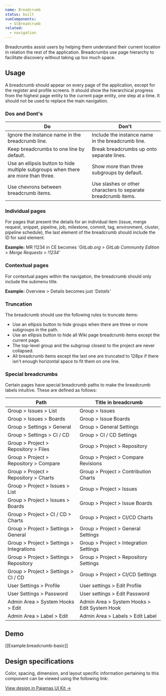 ```yaml
---
name: Breadcrumb
status: built
vueComponents:
  - GlBreadcrumb
related:
  - navigation
---
```


Breadcrumbs assist users by helping them understand their current location in relation the rest of the application. Breadcrumbs use page hierarchy to facilitate discovery without taking up too much space.

## Usage

A breadcrumb should appear on every page of the application, except for the register and profile screens. It should show the hierarchical progress from the highest page entity to the current page entity, one step at a time. It should not be used to replace the main navigation.

### Dos and Dont's

|Do|Don't|
|--- |--- |
|Ignore the instance name in the breadcrumb line.|Include the instance name in the breadcrumb line.|
|Keep breadcrumbs to one line by default.|Break breadcrumbs up onto separate lines.|
|Use an ellipsis button to hide multiple subgroups when there are more than three.|Show more than three subgroups by default.|
|Use chevrons between breadcrumb items.|Use slashes or other characters to separate breadcrumb items.|

### Individual pages

For pages that present the details for an individual item (issue, merge request, snippet, pipeline, job, milestone, commit, tag, environment, cluster, pipeline schedule), the last element of the breadcrumb should include the ID for said element.

**Example:** MR !1234 in CE becomes _'GitLab.org > GitLab Community Edition > Merge Requests > !1234'_

### Contextual pages

For contextual pages within the navigation, the breadcrumb should only include the submenu title.

**Example:** Overview > Details becomes just _'Details'_

### Truncation

The breadcrumb should use the following rules to truncate items:

*   Use an ellipsis button to hide groups when there are three or more subgroups in the path.
*   Use an ellipsis button to hide all Wiki page breadcrumb items except the current page.
*   The top-level group and the subgroup closest to the project are never collapsed.
*   All breadcrumb items except the last one are truncated to 128px if there isn't enough horizontal space to fit them on one line.

### Special breadcrumbs

Certain pages have special breadcrumb paths to make the breadcrumb labels intuitive. These are defined as follows:

|Path|Title in breadcrumb|
|--- |--- |
|Group > Issues > List|Group > Issues|
|Group > Issues > Boards|Group > Issue Boards|
|Group > Settings > General|Group > General Settings|
|Group > Settings > CI / CD|Group > CI / CD Settings|
|Group > Project > Repository > Files|Group > Project > Repository|
|Group > Project > Repository > Compare|Group > Project > Compare Revisions|
|Group > Project > Repository > Charts|Group > Project > Contribution Charts|
|Group > Project > Issues > List|Group > Project > Issues|
|Group > Project > Issues > Boards|Group > Project > Issue Boards|
|Group > Project > CI / CD > Charts|Group > Project > CI/CD Charts|
|Group > Project > Settings > General|Group > Project > General Settings|
|Group > Project > Settings > Integrations|Group > Project > Integration Settings|
|Group > Project > Settings > Repository|Group > Project > Repository Settings|
|Group > Project > Settings > CI / CD|Group > Project > CI/CD Settings|
|User Settings > Profile|User settings > Edit Profile|
|User Settings > Password|User settings > Edit Password|
|Admin Area > System Hooks > Edit|Admin Area > System Hooks > Edit System Hook|
|Admin Area > Label > Edit|Admin Area > Labels > Edit Label|

## Demo

[[Example:breadcrumb-basic]]

## Design specifications

Color, spacing, dimension, and layout specific information pertaining to this component can be viewed using the following link:

[View design in Pajamas UI Kit →](https://www.figma.com/file/qEddyqCrI7kPSBjGmwkZzQ/Pajamas-UI-Kit-Beta?node-id=2560%3A2230)
